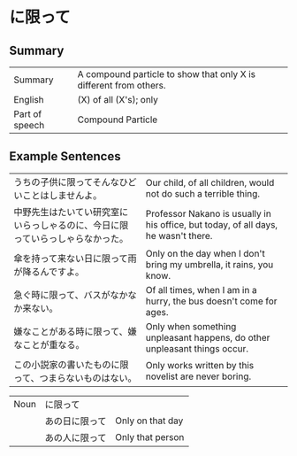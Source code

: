 # に限って

## Summary

<table><tr>   <td>Summary</td>   <td>A compound particle to show that only X is different from others.</td></tr><tr>   <td>English</td>   <td>(X) of all (X's); only</td></tr><tr>   <td>Part of speech</td>   <td>Compound Particle</td></tr></table>

## Example Sentences

<table><tr>   <td>うちの子供に限ってそんなひどいことはしませんよ。</td>   <td>Our child, of all children, would not do such a terrible thing.</td></tr><tr>   <td>中野先生はたいてい研究室にいらっしゃるのに、今日に限っていらっしゃらなかった。</td>   <td>Professor Nakano is usually in his office, but today, of all days, he wasn't there.</td></tr><tr>   <td>傘を持って来ない日に限って雨が降るんですよ。</td>   <td>Only on the day when I don't bring my umbrella, it rains, you know.</td></tr><tr>   <td>急ぐ時に限って、バスがなかなか来ない。</td>   <td>Of all times, when I am in a hurry, the bus doesn't come for ages.</td></tr><tr>   <td>嫌なことがある時に限って、嫌なことが重なる。</td>   <td>Only when something unpleasant happens, do other unpleasant things occur.</td></tr><tr>   <td>この小説家の書いたものに限って、つまらないものはない。</td>   <td>Only works written by this novelist are never boring.</td></tr></table>

<table class="table"><tbody><tr class="tr head"><td class="td"><span class="bold">Noun</span></td><td class="td"><span class="concept">に限って</span></td><td class="td"></td></tr><tr class="tr"><td class="td"></td><td class="td"><span>あの日</span><span class="concept">に限って</span></td><td class="td"><span>Only on that day</span></td></tr><tr class="tr"><td class="td"></td><td class="td"><span>あの人</span><span class="concept">に限って</span></td><td class="td"><span>Only that person</span></td></tr></tbody></table>

